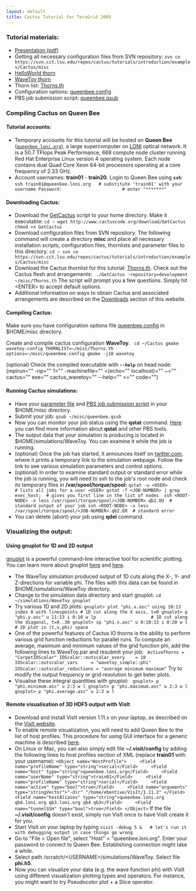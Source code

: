 ```yaml
---
layout: default
title: Cactus Tutorial for TeraGrid 2009
---
```

### Tutorial materials:

-   [Presentation
    (pdf)](http://svn.cct.lsu.edu/repos/cactus/tutorials/introduction/introduction.pdf)
-   Getting all necessary configuration files from SVN repository:
    `svn co https://svn.cct.lsu.edu/repos/cactus/tutorials/introduction/examples/Cactus/misc`
-   [HelloWorld
    thorn](http://svn.cct.lsu.edu/repos/cactus/tutorials/introduction/examples/Cactus/arrangements/Introduction/HelloWorld)
-   [WaveToy
    thorn](http://svn.cct.lsu.edu/repos/cactus/tutorials/introduction/examples/Cactus/arrangements/Introduction/WaveToy)
-   Thorn list:
    [Thorns.th](http://svn.cct.lsu.edu/repos/cactus/tutorials/introduction/examples/Cactus/misc/Thorns.th)
-   Configuration options:
    [queenbee.config](https://svn.cct.lsu.edu/repos/cactus/tutorials/introduction/examples/Cactus/misc/queenbee.config)
-   PBS job submission script:
    [queenbee.qsub](https://svn.cct.lsu.edu/repos/cactus/tutorials/introduction/examples/Cactus/misc/queenbee.qsub)

### Compiling Cactus on **Queen Bee**

#### Tutorial accounts:

-   Temporary accounts for this tutorial will be hosted on **Queen Bee**
    ([`queenbee.loni.org`](http://www.loni.org/systems/system.php?system=QueenBee)),
    a large supercomputer on [LONI](http://www.loni.org) optical
    network. It is a 50.7 TFlops Peak Performance, 668 compute node
    cluster running Red Hat Enterprise Linux version 4 operating system.
    Each node contains dual Quad Core Xeon 64-bit processors operating
    at a core frequency of 2.33 GHz.
-   Account usernames: **train01** - **train20**. Login to Queen Bee
    using **`ssh`**:
    ` ssh train01@queenbee.loni.org   # substitute 'train01' with your username Password:                       # enter "*******"  `

#### Downloading Cactus:

-   Download the [GetCactus](/download/GetCactus) script to your home
    directory. Make it executable:
    ` cd ~ wget http://www.cactuscode.org/download/GetCactus chmod +x GetCactus  `
-   Download configuration files from SVN repository. The following
    command will create a directory **misc** and place all necessary
    installation scripts, configuration files, thornlists and parameter
    files to this directory.
    ` cd ~ svn co https://svn.cct.lsu.edu/repos/cactus/tutorials/introduction/examples/Cactus/misc  `
-   Download the Cactus thornlist for this tutorial:
    [Thorns.th](https://svn.cct.lsu.edu/repos/cactus/tutorials/introduction/examples/Cactus/misc/Thorns.th).
    Check out the Cactus flesh and arrangements:
    ` ./GetCactus -repository=development ~/misc/Thorns.th` The script
    will prompt you a few questions. Simply hit \<ENTER\> to accept
    default options.
-   Additional information on ways to obtain Cactus and associated
    arrangements are described on the [Downloads](/download/) section of
    this website.

#### Compiling Cactus:

Make sure you have configuration options file
[queenbee.config](https://svn.cct.lsu.edu/repos/cactus/tutorials/introduction/examples/Cactus/misc/queenbee.config)
in \$HOME/misc directory.

Create and compile cactus configuration **WaveToy**.
` cd ~/Cactus gmake wavetoy-config THORNLIST=~/misc/Thorns.th options=~/misc/queenbee.config gmake -j10 wavetoy`

(optional) Check the compiled executable with **`--help`** on head node:
`  `{mpirun="" -np="" 1="" -machinefile="" &lt;(echo="" localhost)=""
~="" cactus="" exe="" cactus_wavetoy="" --help="" <="" code=""}

#### Running Cactus simulations:

-   Have your [parameter
    file](http://svn.cct.lsu.edu/repos/cactus/tutorials/introduction/examples/Cactus/misc/WaveToy.par)
    and [PBS job submission
    script](http://svn.cct.lsu.edu/repos/cactus/tutorials/introduction/examples/Cactus/misc/queenbee.qsub)
    in your \$HOME/misc directory.
-   Submit your job: `qsub ~/misc/queenbee.qsub `
-   Now you can monitor your job status using the **qstat** command.
    [Here](http://www.teragrid.org/userinfo/jobs/pbs.php) you can find
    more information about **qstat** and other PBS tools.
-   The output data that your simulation is producing is located in
    \$HOME/simulations/WaveToy. You can examine it while the job is
    running.
-   (optional) Once the job has started, it announces itself on
    [twitter.com](http://twitter.com/numrel), where it prints a
    temporary link to the simulation webpage. Follow the link to see
    various simulation parameters and control options.
-   (optional) In order to examine standard output or standard error
    while the job is running, you will need to ssh to the job\'s root
    node and check its temporary files in **/var/spool/torque/spool:**
    ` qstat -u <USER>                         # lists all jobs for a user <USER> qstat -f <JOB-NUMBER> | grep exec_host;  # gives you first line in the list of nodes  ssh <ROOT-NODE> -x less /var/spool/torque/spool/<JOB-NUMBER>.qb2.OU  # standard output of your job ssh <ROOT-NODE> -x less /var/spool/torque/spool/<JOB-NUMBER>.qb2.ER  # standard error   `
-   You can delete (abort) your job using **qdel** command.

### Visualizing the output:

#### Using **gnuplot** for 1D and 2D output

[gnuplot](http://www.gnuplot.info/) is a powerful command-line
interactive tool for scientific plotting. You can learn more about
gnuplot [here]() and
[here](http://t16web.lanl.gov/Kawano/gnuplot/index-e.html).

-   The WaveToy simulation produced output of 1D cuts along the X-, Y-
    and Z-directions for variable phi. The files with this data can be
    found in \$HOME/simulations/WaveToy directory.
-   Change to the simulation data directory and start gnuplot:
    ` cd ~/simulations/WaveToy gnuplot `
-   Try various 1D and 2D plots:
    ` gnuplot> plot "phi.x.asc" using 10:13 index 0 with linespoints # 1D cut along the X axis, t=0 gnuplot> p "phi.y.asc" u 11:13 i 0:10 w lp                     # 1D cut along the diagonal, t=0..30 gnuplot> sp "phi.x.asc" u 9:10:13 i 0:20 w l                   # 2D plot in (t,x,phi) space `
-   One of the powerful features of Cactus IO thorns is the ability to
    perform various grid function reductions for parallel runs. To
    compute an average, maximum and minimum values of the grid function
    phi, add the following lines to WaveToy.par and resubmit your job:
    ` ActiveThorns = "CarpetIOScalar" IOScalar::outscalar_every    = 10 IOScalar::outscalar_vars     = "wavetoy_simple::phi" IOScalar::outscalar_reductions = "average minimum maximum"`
    Try to modify the output frequency or grid resolution to get beter
    plots.
-   Visualise these integral quantities with gnuplot:
    ` gnuplot> p "phi.minimum.asc" u 2:3 w l gnuplot> p "phi.maximum.asc" u 2:3 w l gnuplot> p "phi.average.asc" u 2:3 w l`

#### Remote visualisation of 3D HDF5 output with VisIt

-   Download and install VisIt version 1.11.x on your laptop, as
    described on the [VisIt
    website](https://wci.llnl.gov/codes/visit/executables.html).
-   To enable remote visualization, you will need to add Queen Bee to
    the list of host profiles. This procedure for using GUI interface
    for a generic machine is described
    [here](/documentation/guides/visualization/VisIt).
-   On Linux or Mac, you can also simply edit file **\~/.visit/config**
    by adding the following lines to host profiles section of XML
    (replace **train01** with your username):
    ` <Object name="HostProfile">     <Field name="profileName" type="string">serial</Field>     <Field name="host" type="string">queenbee.loni.org</Field>     <Field name="userName" type="string">train01</Field>     <Field name="profileName" type="string">serial</Field>     <Field name="active" type="bool">true</Field>     <Field name="arguments" type="stringVector">"-dir" "/home/ebentive/VisIt/1.11.2" </Field>     <Field name="hostAliases" type="string">queenbee.loni.org qb4.loni.org qb3.loni.org qb4 qb3</Field>     <Field name="tunnelSSH" type="bool">true</Field> </Object> `
    If the file **\~/.visit/config** doesn\'t exist, simply run VisIt
    once to have VisIt create it for you.
-   Start VisIt on your laptop by typing
    `visit -debug 5 &   # let's run it with debugging output in case things go wrong `
-   Go to \"File \> Open file\", select \"Host\" =
    \"queenbee.loni.org\". Enter your password to connect to Queen Bee.
    Establishing connection might take a while.
-   Select path /scratch/\<USERNAME\>/simulations/WaveToy. Select file
    **phi.h5**.
-   Now you can visualize your data (e.g. the wave function phi) with
    VisIt using different visualization plotting types and operators.
    For instance, you might want to try Pseudocolor plot + a Slice
    operator.
